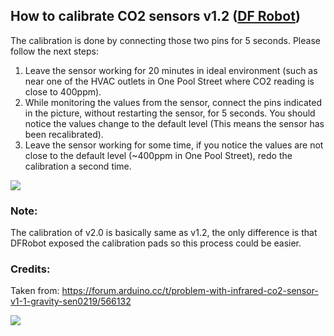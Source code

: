## How to calibrate CO2 sensors v1.2 ([DF Robot](https://www.dfrobot.com/product-1549.html))

The calibration is done by connecting those two pins for 5 seconds. Please follow the next steps:

1. Leave the sensor working for 20 minutes in ideal environment (such as near one of the HVAC outlets in One Pool Street where CO2 reading is close to 400ppm).
2. While monitoring the values from the sensor, connect the pins indicated in the picture, without restarting the sensor, for 5 seconds. You should notice the values change to the default level (This means the sensor has been recalibrated).
3. Leave the sensor working for some time, if you notice the values are not close to the default level (~400ppm in One Pool Street), redo the calibration a second time.

![](/co2-recalibration2.jpg)

### Note:

The calibration of v2.0 is basically same as v1.2, the only difference is that DFRobot exposed the calibration pads so this process could be easier.

### Credits:

Taken from: https://forum.arduino.cc/t/problem-with-infrared-co2-sensor-v1-1-gravity-sen0219/566132



![](/co2-recalibration.jpeg)

